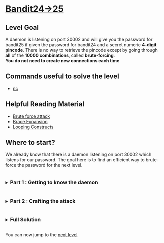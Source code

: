 # [Bandit24->25](https://overthewire.org/wargames/bandit/bandit25.html)

## Level Goal

A daemon is listening on port 30002 and will give you the password for bandit25 if given the password for bandit24 and a secret numeric **4-digit pincode**. There is no way to retrieve the pincode except by going through **all** of the **10000 combinations**, called **brute-forcing**.<br/>
**You do not need to create new connections each time**

## Commands useful to solve the level

- [nc](https://www.commandlinux.com/man-page/man1/nc.1.html)

## Helpful Reading Material

- [Brute force attack](https://en.wikipedia.org/wiki/Brute-force_attack)
- [Brace Expansion](https://www.gnu.org/software/bash/manual/bash.html#Brace-Expansion)
- [Looping Constructs](https://www.gnu.org/software/bash/manual/bash.html#Looping-Constructs)

## Where to start?

We already know that there is a daemon listening on port 30002 which listens for our password. The goal here is to find an efficient way to brute-force the password for the next level.

<details>
<summary><h3 style="display:inline-block">Part 1 : Getting to know the daemon</h3></summary>

This part will be pretty short as we already have experience with daemons (see [bandit14](/bandit/bandit14.md) for more explanations). We will simply connect and try to communicate 
with the daemon to see how we should speak with it.
<details>
<summary>Hint</summary>

By using the `nc` utility, can you figure out the format of the string you should send the daemon in order to craft your brute-force attack?
</details>

<details>
<summary>Solution</summary>

Using nc, we can speak with the daemon and run the following tests :
```bash
bandit24@bandit:/tmp/abcdef.PtK5$ nc localhost 30002
I am the pincode checker for user bandit25. Please enter the password for user bandit24 and the secret pincode on a single line, separated by a space.
bandit24_password 0000
Wrong! Please enter the correct pincode. Try again.
bandit24_pasword 0001
Wrong! Please enter the correct pincode. Try again.
^C
bandit24@bandit:/tmp/abcdef.PtK5$ 
```
Using that information, we know the format of the string we're supposed to send to the daemon to try to bruteforce the password. Let's know try and use this 
knowledge to craft our brute-force attack.
</details>
</details>


<details>
<summary><h3 style="display:inline-block">Part 2 : Crafting the attack</h3></summary>

Now that we know how to communicate with the server and that we noticed that indeed, we don't have to open a new connection for each message, let's try to generate all the 
password/pincode combinations for our brute-force attack.

<details>
<summary>Hint</summary>

Using the [Brace Expansion](https://www.gnu.org/software/bash/manual/bash.html#Brace-Expansion) and the 
[Looping Constructs](https://www.gnu.org/software/bash/manual/bash.html#Looping-Constructs) sections of the gnu bash manual, can you figure out a way to generate all the combinations for 
our attack?
</details>

<details>
<summary>Solution</summary>

Let's create our file containing the 10000 combinations

With these to files at hand, we craft our bruteforce attack.
</details>
</details>

<details>
<summary><h3 style="display:inline-block">Full Solution</h3></summary>

</details>

You can now jump to the [next level](/bandit/bandit25.md)
